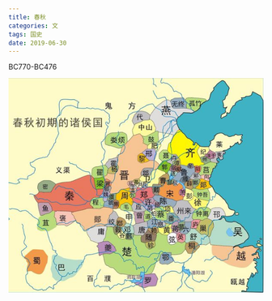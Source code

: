 ```yaml
---
title: 春秋
categories: 文
tags: 国史
date: 2019-06-30
---
```


BC770-BC476

![chunqiu1](pics/chunqiu1.png)
